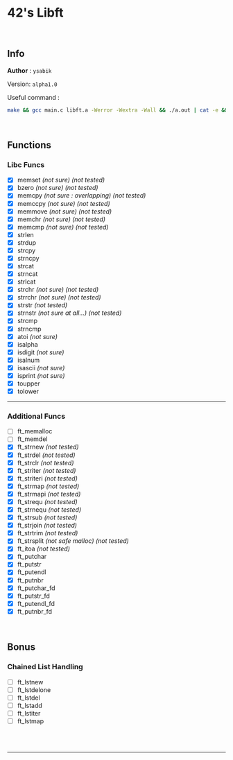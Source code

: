 # 42's Libft

<br>

## Info

__Author__ : `ysabik`

Version: `alpha1.0`

Useful command :
```sh
make && gcc main.c libft.a -Werror -Wextra -Wall && ./a.out | cat -e && rm a.out
```

<br>

## Functions

### Libc Funcs

- [X] memset *(not sure)* *(not tested)*
- [X] bzero *(not sure)* *(not tested)*
- [X] memcpy *(not sure : overlapping)* *(not tested)*
- [X] memccpy *(not sure)* *(not tested)*
- [X] memmove *(not sure)* *(not tested)*
- [X] memchr *(not sure)* *(not tested)*
- [X] memcmp *(not sure)* *(not tested)*
- [X] strlen
- [X] strdup
- [X] strcpy
- [X] strncpy
- [X] strcat
- [X] strncat
- [X] strlcat
- [X] strchr *(not sure)* *(not tested)*
- [X] strrchr *(not sure)* *(not tested)*
- [X] strstr *(not tested)*
- [X] strnstr *(not sure at all...)* *(not tested)*
- [X] strcmp
- [X] strncmp
- [X] atoi *(not sure)*
- [X] isalpha
- [X] isdigit *(not sure)*
- [X] isalnum
- [X] isascii *(not sure)*
- [X] isprint *(not sure)*
- [X] toupper
- [X] tolower

---

### Additional Funcs

- [ ] ft_memalloc
- [ ] ft_memdel
- [X] ft_strnew *(not tested)*
- [X] ft_strdel *(not tested)*
- [X] ft_strclr *(not tested)*
- [X] ft_striter *(not tested)*
- [X] ft_striteri *(not tested)*
- [X] ft_strmap *(not tested)*
- [X] ft_strmapi *(not tested)*
- [X] ft_strequ *(not tested)*
- [X] ft_strnequ *(not tested)*
- [X] ft_strsub *(not tested)*
- [X] ft_strjoin *(not tested)*
- [X] ft_strtrim *(not tested)*
- [X] ft_strsplit *(not safe malloc)* *(not tested)*
- [X] ft_itoa *(not tested)*
- [X] ft_putchar
- [X] ft_putstr
- [X] ft_putendl
- [X] ft_putnbr
- [X] ft_putchar_fd
- [X] ft_putstr_fd
- [X] ft_putendl_fd
- [X] ft_putnbr_fd

<br>

## Bonus

### Chained List Handling

- [ ] ft_lstnew
- [ ] ft_lstdelone
- [ ] ft_lstdel
- [ ] ft_lstadd
- [ ] ft_lstiter
- [ ] ft_lstmap

<br>
<br>

---
